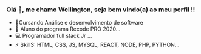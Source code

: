 ### Olá 👋, me chamo Wellington, seja bem vindo(a) ao meu perfil !! 
 

- 🏹Cursando Análise e desenvolvimento de software
- 📖 Aluno do programa Recode PRO 2020...
- 💻 Programador full stack Jr ...
- ⚡ SkillS: HTML, CSS, JS, MYSQL, REACT, NODE, PHP, PYTHON...

